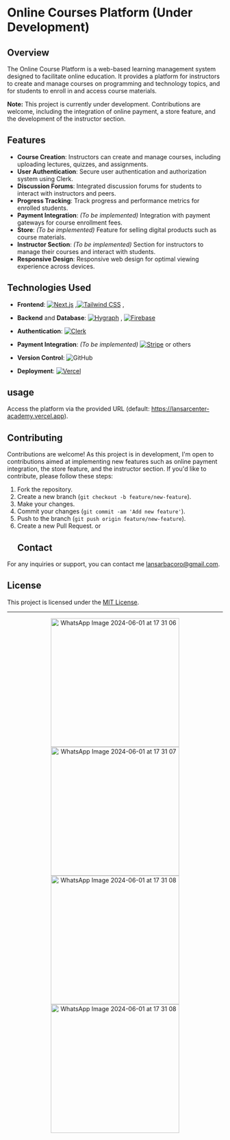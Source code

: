 # Online Courses Platform (Under Development)

## Overview
The Online Course Platform is a web-based learning management system designed to facilitate online education. It provides a platform for instructors to create and manage courses on programming and technology topics, and for students to enroll in and access course materials.

**Note:** This project is currently under development. Contributions are welcome, including the integration of online payment, a store feature, and the development of the instructor section.

## Features
- **Course Creation**: Instructors can create and manage courses, including uploading lectures, quizzes, and assignments.
- **User Authentication**: Secure user authentication and authorization system using Clerk.
- **Discussion Forums**: Integrated discussion forums for students to interact with instructors and peers.
- **Progress Tracking**: Track progress and performance metrics for enrolled students.
- **Payment Integration**: *(To be implemented)* Integration with payment gateways for course enrollment fees.
- **Store**: *(To be implemented)* Feature for selling digital products such as course materials.
- **Instructor Section**: *(To be implemented)* Section for instructors to manage their courses and interact with students.
- **Responsive Design**: Responsive web design for optimal viewing experience across devices.

## Technologies Used
- **Frontend**: [![Next.js](https://img.shields.io/badge/-Next.js-05122A?style=flat&logo=Next.js)](https://nextjs.org/)
,[![Tailwind CSS](https://img.shields.io/badge/-Tailwind_CSS-05122A?style=flat&logo=Tailwind%20CSS)](https://tailwindcss.com/)
, 
- **Backend** and **Database**: [![Hygraph](https://img.shields.io/badge/-Hygraph-05122A?style=flat)](https://hygraph.io/) , [![Firebase](https://img.shields.io/badge/-Firebase-05122A?style=flat&logo=Firebase)](https://firebase.google.com/)

- **Authentication**: [![Clerk](https://img.shields.io/badge/-Clerk-05122A?style=flat)](https://clerk.dev/)
- **Payment Integration**: *(To be implemented)* [![Stripe](https://img.shields.io/badge/-Stripe-05122A?style=flat&logo=Stripe)](https://stripe.com/)
or others
- **Version Control**: ![GitHub](https://img.shields.io/badge/-GitHub-05122A?style=flat&logo=github)&nbsp;
- **Deployment**: [![Vercel](https://img.shields.io/badge/-Vercel-05122A?style=flat&logo=Vercel)](https://vercel.com/)

## usage
Access the platform via the provided URL (default: https://lansarcenter-academy.vercel.app).

## Contributing
Contributions are welcome! As this project is in development, I'm open to contributions aimed at implementing new features such as online payment integration, the store feature, and the instructor section. If you'd like to contribute, please follow these steps:
1. Fork the repository.
2. Create a new branch (`git checkout -b feature/new-feature`).
3. Make your changes.
4. Commit your changes (`git commit -am 'Add new feature'`).
5. Push to the branch (`git push origin feature/new-feature`).
6. Create a new Pull Request.
   or
   ## Contact
For any inquiries or support, you can contact me  [lansarbacoro@gmail.com](mailto:lansarbacoro@gmail.com).

## License
This project is licensed under the [MIT License](LICENSE).

---
<p align="center">
  <img src="https://github.com/Lansarbac2020/online-course/assets/127045164/8d752367-158f-43ec-b318-90660be65132" alt="WhatsApp Image 2024-06-01 at 17 31 06" width="300" />
  <img src="https://github.com/Lansarbac2020/online-course/assets/127045164/e2ae3f58-4eea-4c63-974f-fd59ebb8aa16" alt="WhatsApp Image 2024-06-01 at 17 31 07" width="300" />
  <img src="https://github.com/Lansarbac2020/online-course/assets/127045164/1d4bb14a-bde4-4a4c-8185-542b8628f038" alt="WhatsApp Image 2024-06-01 at 17 31 08" width="300" />
    <img src="https://github.com/Lansarbac2020/online-course/assets/127045164/7d075457-f2b7-4313-865b-d214e5dc1f45" alt="WhatsApp Image 2024-06-01 at 17 31 08" width="300" />

 

</p>



